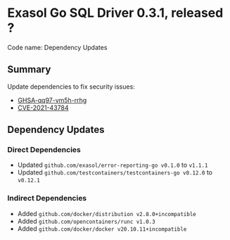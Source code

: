# Exasol Go SQL Driver 0.3.1, released ?

Code name: Dependency Updates

## Summary

Update dependencies to fix security issues:
* [GHSA-qq97-vm5h-rrhg](https://github.com/advisories/GHSA-qq97-vm5h-rrhg)
* [CVE-2021-43784](https://github.com/advisories/GHSA-v95c-p5hm-xq8f)

## Dependency Updates

### Direct Dependencies

* Updated `github.com/exasol/error-reporting-go v0.1.0` to `v1.1.1`
* Updated `github.com/testcontainers/testcontainers-go v0.12.0` to `v0.12.1`

### Indirect Dependencies

* Added `github.com/docker/distribution v2.8.0+incompatible`
* Added `github.com/opencontainers/runc v1.0.3`
* Added `github.com/docker/docker v20.10.11+incompatible`

